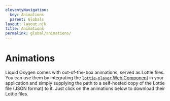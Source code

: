```yaml
---
eleventyNavigation:
  key: Animations
  parent: Globals
layout: layout.njk
title: Animations
permalink: global/animations/
---
```


# Animations

Liquid Oxygen comes with out-of-the-box animations, served as Lottie files. You can use them by integrating the [`lottie-player` Web Component](https://github.com/LottieFiles/lottie-player) in your application and simply supplying the path to a self-hosted copy of the Lottie file (JSON format) to it. Just click on the animations below to download their Lottie files.

<docs-icon-group>
  <docs-icon identifier="burger-cross" bounce is-animation name="Burger+Cross"></docs-icon>
  <docs-icon identifier="comment" bounce is-animation name="Comment"></docs-icon>
  <docs-icon identifier="download" is-animation name="Download"></docs-icon>
  <docs-icon identifier="export" is-animation name="Export"></docs-icon>
  <docs-icon identifier="eye" is-animation name="Eye"></docs-icon>
  <docs-icon identifier="mute" bounce is-animation name="Mute"></docs-icon>
  <docs-icon identifier="notification-number" is-animation name="Notification Number"></docs-icon>
  <docs-icon identifier="notification" is-animation name="Notification"></docs-icon>
  <docs-icon identifier="play" is-animation name="Play"></docs-icon>
  <docs-icon identifier="refresh" is-animation name="Refresh"></docs-icon>
  <docs-icon identifier="search" is-animation name="Search"></docs-icon>
  <docs-icon identifier="test-tube" is-animation name="Test Tube"></docs-icon>
  <docs-icon identifier="trash" is-animation name="Trash"></docs-icon>
  <docs-icon identifier="upload" is-animation name="Upload"></docs-icon>
  <docs-icon identifier="warning" is-animation name="Warning"></docs-icon>
</docs-icon-group>
